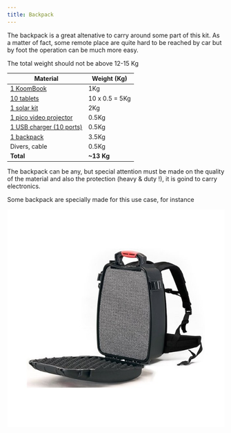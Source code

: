 ```yaml
---
title: Backpack
---
```


The backpack is a great altenative to carry around some part of this kit. As a matter of fact, some remote place are quite hard to be reached by car but by foot the operation can be much more easy. 

The total weight should not be above 12-15 Kg

| Material                                                     | Weight (Kg)    |
| ------------------------------------------------------------ | -------------- |
| [1 KoomBook](http://koombook-kit.doc.bibliosansfrontieres.org/kit-inventory/koombook) | 1Kg            |
| [10 tablets](http://koombook-kit.doc.bibliosansfrontieres.org/kit-inventory/tablet) | 10 x 0.5 = 5Kg |
| [1 solar kit](http://koombook-kit.doc.bibliosansfrontieres.org/kit-inventory/solar-kit) | 2Kg            |
| [1 pico video projector](http://koombook-kit.doc.bibliosansfrontieres.org/kit-inventory/video-projector) | 0.5Kg          |
| [1 USB charger (10 ports)](http://koombook-kit.doc.bibliosansfrontieres.org/kit-inventory/usb-charger) | 0.5Kg          |
| [1 backpack](http://www.abylon.fr/valise-etanche-hprc/166-valise-hprc-3500.html) | 3.5Kg          |
| Divers, cable                                                | 0.5Kg          |
| **Total**                                                    | **~13 Kg**     |

The backpack can be any, but special attention must be made on the quality of the material and also the protection (heavy & duty !), it is goind to carry electronics.

Some backpack are specially made for this use case, for instance 

![](valise-hprc-3500.jpg)

